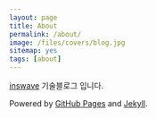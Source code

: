 ```yaml
---
layout: page
title: About
permalink: /about/
image: /files/covers/blog.jpg
sitemap: yes
tags: [about]
---
```


[inswave](http://www.inswave.com) 기술블로그 입니다.

Powered by [GitHub Pages](https://pages.github.com) and [Jekyll](https://jekyllrb.com).
